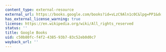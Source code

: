 ```yaml
---
content_type: external-resource
external_url: https://books.google.com/books?id=vLzC9Aln1c0C&lpg=PP1&dq=Landscapes%20in%20History&pg=PP1#v=onepage&q&f=false
has_external_license_warning: true
license: https://en.wikipedia.org/wiki/All_rights_reserved
status: ''
title: Google Books
uid: c50b80fc-f4f2-4385-93b7-83c52eb0d0c7
wayback_url: ''
---
```

